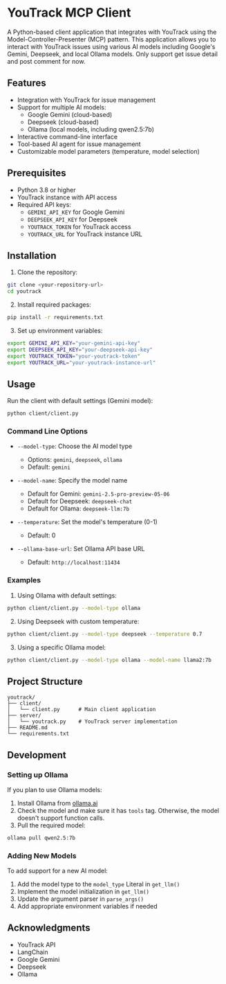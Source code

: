 # YouTrack MCP Client

A Python-based client application that integrates with YouTrack using the Model-Controller-Presenter (MCP) pattern. This application allows you to interact with YouTrack issues using various AI models including Google's Gemini, Deepseek, and local Ollama models. Only support get issue detail and post comment for now.

## Features

- Integration with YouTrack for issue management
- Support for multiple AI models:
  - Google Gemini (cloud-based)
  - Deepseek (cloud-based)
  - Ollama (local models, including qwen2.5:7b)
- Interactive command-line interface
- Tool-based AI agent for issue management
- Customizable model parameters (temperature, model selection)

## Prerequisites

- Python 3.8 or higher
- YouTrack instance with API access
- Required API keys:
  - `GEMINI_API_KEY` for Google Gemini
  - `DEEPSEEK_API_KEY` for Deepseek
  - `YOUTRACK_TOKEN` for YouTrack access
  - `YOUTRACK_URL` for YouTrack instance URL

## Installation

1. Clone the repository:
```bash
git clone <your-repository-url>
cd youtrack
```

2. Install required packages:
```bash
pip install -r requirements.txt
```

3. Set up environment variables:
```bash
export GEMINI_API_KEY="your-gemini-api-key"
export DEEPSEEK_API_KEY="your-deepseek-api-key"
export YOUTRACK_TOKEN="your-youtrack-token"
export YOUTRACK_URL="your-youtrack-instance-url"
```

## Usage

Run the client with default settings (Gemini model):
```bash
python client/client.py
```

### Command Line Options

- `--model-type`: Choose the AI model type
  - Options: `gemini`, `deepseek`, `ollama`
  - Default: `gemini`

- `--model-name`: Specify the model name
  - Default for Gemini: `gemini-2.5-pro-preview-05-06`
  - Default for Deepseek: `deepseek-chat`
  - Default for Ollama: `deepseek-llm:7b`

- `--temperature`: Set the model's temperature (0-1)
  - Default: 0

- `--ollama-base-url`: Set Ollama API base URL
  - Default: `http://localhost:11434`

### Examples

1. Using Ollama with default settings:
```bash
python client/client.py --model-type ollama
```

2. Using Deepseek with custom temperature:
```bash
python client/client.py --model-type deepseek --temperature 0.7
```

3. Using a specific Ollama model:
```bash
python client/client.py --model-type ollama --model-name llama2:7b
```

## Project Structure

```
youtrack/
├── client/
│   └── client.py      # Main client application
├── server/
│   └── youtrack.py    # YouTrack server implementation
├── README.md
└── requirements.txt
```

## Development

### Setting up Ollama

If you plan to use Ollama models:

1. Install Ollama from [ollama.ai](https://ollama.ai)
2. Check the model and make sure it has `tools` tag. Otherwise, the model doesn't support function calls.
3. Pull the required model:
```bash
ollama pull qwen2.5:7b
```

### Adding New Models

To add support for a new AI model:

1. Add the model type to the `model_type` Literal in `get_llm()`
2. Implement the model initialization in `get_llm()`
3. Update the argument parser in `parse_args()`
4. Add appropriate environment variables if needed

## Acknowledgments

- YouTrack API
- LangChain
- Google Gemini
- Deepseek
- Ollama
